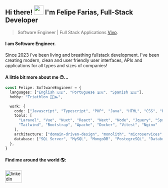 <!-- <p align="center">
  <span>
    <img align="center" width="510" src="banners/programming-banner.svg" />
  </a>
  <span>
    <img align="center" width="350" src="banners/demon-guts.gif"/>
  </a>
</p> -->

<!-- <div align="center">

![](https://raw.githubusercontent.com/wnqueiroz/wnqueiroz/output/github-contribution-grid-snake.svg)

</div> -->
## Hi there! <img src="https://raw.githubusercontent.com/iampavangandhi/iampavangandhi/master/gifs/Hi.gif" width="30px"> I'm Felipe Farias, Full-Stack Developer </h2>

> Software Engineer | Full Stack Applications [Vivo](https://vivo.com.br/para-voce/).

#### I am Software Engineer.
Since 2023 i've been living and breathing fullstack development. I've been creating modern, clean and user friendly user interfaces, APIs and applications for all types and sizes of companies!

#### A little bit more about me 😉... 
```typescript
const Felipe: SoftwareEngineer = {
  languages: ["English 🇺🇸", "Portuguese 🇧🇷", "Spanish 🇪🇸"],
  hobby: "Triathlon 🚴🏃🏊",
  
  work: {
    code: ["Javascript", "Typescript", "PHP", "Java", "HTML", "CSS", "Python", "C#"],
    tools: [
      "Laravel", "Vue", "Nuxt", "React", "Next", "Node", "Jquery", "Spring Boot",
      "Tailwind", "Bootstrap", "Apache", "Docker", "Vitest", "Nginx"
    ],
    architecture: ["domain-driven-design", "monolith", "microservices", "design system pattern"],
    database: ["SQL Server", "MySQL", "MongoDB", "PostegreSQL", "Databricks"],
  },
}
```

#### Find me around the world 🌎:

<a href="https://www.linkedin.com/in/felipefvdev" target="_blank">
  <img src="https://raw.githubusercontent.com/maurodesouza/profile-readme-generator/master/src/assets/icons/social/linkedin/default.svg" width="52" height="40" alt="linkedin logo"  />
</a>
